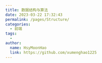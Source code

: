 ```yaml
---
title: 数据结构与算法
date: 2023-03-22 17:32:43
permalink: /pages/Structure/
categories:
  - 前端
tags:
  - 
author: 
  name: HsyMoonHao
  link: https://github.com/xumenghao1225
---
```

